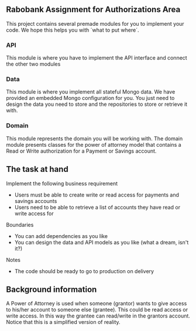 ## Rabobank Assignment for Authorizations Area

This project contains several premade modules for you to implement your code. We hope this helps you
with ´what to put where´.

### API

This module is where you have to implement the API interface and connect the other two modules

### Data

This module is where you implement all stateful Mongo data. We have provided an embedded Mongo
configuration for you. You just need to design the data you need to store and the repositories to
store or retrieve it with.

### Domain

This module represents the domain you will be working with. The domain module presents classes for
the power of attorney model that contains a Read or Write authorization for a Payment or Savings
account.

## The task at hand

Implement the following business requirement

- Users must be able to create write or read access for payments and savings accounts
- Users need to be able to retrieve a list of accounts they have read or write access for

Boundaries

- You can add dependencies as you like
- You can design the data and API models as you like (what a dream, isn't it?)

Notes

- The code should be ready to go to production on delivery

## Background information

A Power of Attorney is used when someone (grantor) wants to give access to his/her account to
someone else (grantee). This could be read access or write access. In this way the grantee can
read/write in the grantors account. Notice that this is a simplified version of reality.
